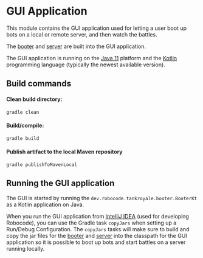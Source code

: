# GUI Application

This module contains the GUI application used for letting a user boot up bots on a local or remote server, and then
watch the battles.

The [booter] and [server] are built into the GUI application.

The GUI application is running on the [Java 11] platform and the [Kotlin] programming language (typically the newest
available version).

## Build commands

#### Clean build directory:

```shell
gradle clean
```

#### Build/compile:

```shell
gradle build
```

#### Publish artifact to the local Maven repository

```shell
gradle publishToMavenLocal
```

## Running the GUI application

The GUI is started by running the `dev.robocode.tankroyale.booter.BooterKt` as a Kotlin application on Java.

When you run the GUI application from [IntelliJ IDEA] (used for developing Robocode), you can use the Gradle
task `copyJars` when setting up a Run/Debug Configuration. The `copyJars` tasks will make sure to build and copy the jar
files for the [booter] and [server] into the classpath for the GUI application so it is possible to boot up bots and
start battles on a server running locally.


[booter]: ../booter/README.md

[server]: ../server/README.md

[Java 11]: https://docs.oracle.com/en/java/javase/11/ "Java 11 documentation"

[Kotlin]: https://kotlinlang.org/ "Kotlin programming language"

[IntelliJ IDEA]: https://www.jetbrains.com/idea/ "IntelliJ IDEA"
